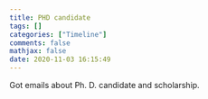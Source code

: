 ```yaml
---
title: PHD candidate
tags: []
categories: ["Timeline"]
comments: false
mathjax: false
date: 2020-11-03 16:15:49
---
```


Got emails about Ph. D. candidate and scholarship.

<!-- more -->
